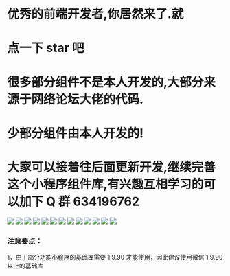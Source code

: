 # 优秀的前端开发者,你居然来了.就

# 点一下 star 吧

# 很多部分组件不是本人开发的,大部分来源于网络论坛大佬的代码.

# 少部分组件由本人开发的!

# 大家可以接着往后面更新开发,继续完善这个小程序组件库,有兴趣互相学习的可以加下 Q 群 634196762

<img src="http://oss.wangmiaozero.cn/demo/1.png  ">
<img src="http://oss.wangmiaozero.cn/demo/2.png  ">
<img src="http://oss.wangmiaozero.cn/demo/3.png  ">
<img src="http://oss.wangmiaozero.cn/demo/4.png  ">
<img src="http://oss.wangmiaozero.cn/demo/5.png  ">
<img src="http://oss.wangmiaozero.cn/demo/6.png  ">
<img src="http://oss.wangmiaozero.cn/demo/7.png  ">
<img src="http://oss.wangmiaozero.cn/demo/8.png  ">
<img src="http://oss.wangmiaozero.cn/demo/9.png  ">
<img src="http://oss.wangmiaozero.cn/demo/10.png  ">
<img src="http://oss.wangmiaozero.cn/demo/11.png  ">
<img src="http://oss.wangmiaozero.cn/demo/12.png  ">
<img src="http://oss.wangmiaozero.cn/demo/13.png  ">

### 注意要点：

1，由于部分功能小程序的基础库需要 1.9.90 才能使用，因此建议使用微信 1.9.90 以上的基础库
